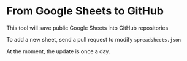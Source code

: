 # From Google Sheets to GitHub

This tool will save public Google Sheets into GitHub repositories

To add a new sheet, send a pull request to modify `spreadsheets.json`

At the moment, the update is once a day.
